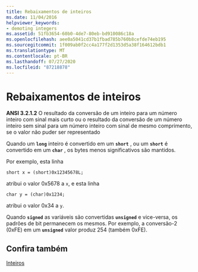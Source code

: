 ```yaml
---
title: Rebaixamentos de inteiros
ms.date: 11/04/2016
helpviewer_keywords:
- demoting integers
ms.assetid: 51fb3654-60b0-4de7-80eb-bd910086c18a
ms.openlocfilehash: aee0a5041cd37b1fbad785b760b8cefde74eb195
ms.sourcegitcommit: 1f009ab0f2cc4a177f2d1353d5a38f164612bdb1
ms.translationtype: MT
ms.contentlocale: pt-BR
ms.lasthandoff: 07/27/2020
ms.locfileid: "87218878"
---
```

# <a name="demotion-of-integers"></a>Rebaixamentos de inteiros

**ANSI 3.2.1.2** O resultado da conversão de um inteiro para um número inteiro com sinal mais curto ou o resultado da conversão de um número inteiro sem sinal para um número inteiro com sinal de mesmo comprimento, se o valor não puder ser representado

Quando um **`long`** inteiro é convertido em um **`short`** , ou um **`short`** é convertido em um **`char`** , os bytes menos significativos são mantidos.

Por exemplo, esta linha

```
short x = (short)0x12345678L;
```

atribui o valor 0x5678 a `x`, e esta linha

```
char y = (char)0x1234;
```

atribui o valor 0x34 a `y`.

Quando **`signed`** as variáveis são convertidas **`unsigned`** e vice-versa, os padrões de bit permanecem os mesmos. Por exemplo, a conversão-2 (0xFE) em um **`unsigned`** valor produz 254 (também 0xFE).

## <a name="see-also"></a>Confira também

[Inteiros](../c-language/integers.md)
